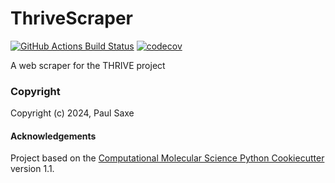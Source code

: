 ThriveScraper
==============================
[//]: # (Badges)
[![GitHub Actions Build Status](https://github.com/REPLACE_WITH_OWNER_ACCOUNT/thrivescraper/workflows/CI/badge.svg)](https://github.com/REPLACE_WITH_OWNER_ACCOUNT/thrivescraper/actions?query=workflow%3ACI)
[![codecov](https://codecov.io/gh/REPLACE_WITH_OWNER_ACCOUNT/ThriveScraper/branch/main/graph/badge.svg)](https://codecov.io/gh/REPLACE_WITH_OWNER_ACCOUNT/ThriveScraper/branch/main)


A web scraper for the THRIVE project

### Copyright

Copyright (c) 2024, Paul Saxe


#### Acknowledgements
 
Project based on the 
[Computational Molecular Science Python Cookiecutter](https://github.com/molssi/cookiecutter-cms) version 1.1.

